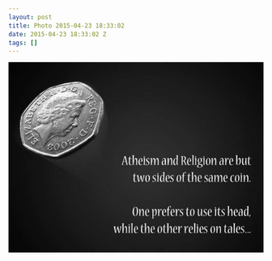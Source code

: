 ```yaml
---
layout: post
title: Photo 2015-04-23 18:33:02
date: 2015-04-23 18:33:02 Z
tags: []
---
```

![](/media/2015/04/117185450104.jpg)
